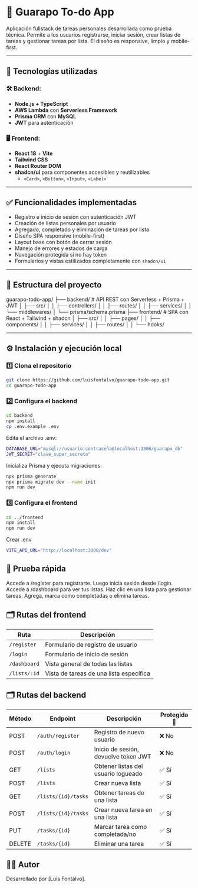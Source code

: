 # 📝 Guarapo To-do App

Aplicación fullstack de tareas personales desarrollada como prueba técnica. Permite a los usuarios registrarse, iniciar sesión, crear listas de tareas y gestionar tareas por lista. El diseño es responsive, limpio y mobile-first.

---

## 🚀 Tecnologías utilizadas

### 🛠 Backend:
- **Node.js + TypeScript**
- **AWS Lambda** con **Serverless Framework**
- **Prisma ORM** con **MySQL**
- **JWT** para autenticación

### 🖥 Frontend:
- **React 18** + **Vite**
- **Tailwind CSS**
- **React Router DOM**
- **shadcn/ui** para componentes accesibles y reutilizables
  - `<Card>`, `<Button>`, `<Input>`, `<Label>`

---

## ✅ Funcionalidades implementadas

- Registro e inicio de sesión con autenticación JWT
- Creación de listas personales por usuario
- Agregado, completado y eliminación de tareas por lista
- Diseño SPA responsive (mobile-first)
- Layout base con botón de cerrar sesión
- Manejo de errores y estados de carga
- Navegación protegida si no hay token
- Formularios y vistas estilizados completamente con `shadcn/ui`

---

## 📁 Estructura del proyecto
guarapo-todo-app/
├── backend/ # API REST con Serverless + Prisma + JWT
│ ├── src/
│ │ ├── controllers/
│ │ ├── routes/
│ │ ├── services/
│ │ └── middlewares/
│ └── prisma/schema.prisma
├── frontend/ # SPA con React + Tailwind + shadcn
│ ├── src/
│ │ ├── pages/
│ │ ├── components/
│ │ ├── services/
│ │ ├── routes/
│ │ └── hooks/

---
## ⚙️ Instalación y ejecución local

### 1️⃣ Clona el repositorio

```bash
git clone https://github.com/luisfontalvo/guarapo-todo-app.git
cd guarapo-todo-app
```

### 2️⃣ Configura el backend
```bash
cd backend
npm install
cp .env.example .env
```

Edita el archivo .env:
```bash
DATABASE_URL="mysql://usuario:contraseña@localhost:3306/guarapo_db"
JWT_SECRET="clave_super_secreta"
```

Inicializa Prisma y ejecuta migraciones:
```bash
npx prisma generate
npx prisma migrate dev --name init
npm run dev
```

### 3️⃣ Configura el frontend
```bash
cd ../frontend
npm install
npm run dev
```

Crear .env
```bash
VITE_API_URL="http://localhost:3000/dev"
```

## 🧪 Prueba rápida

Accede a /register para registrarte.
Luego inicia sesión desde /login.
Accede a /dashboard para ver tus listas.
Haz clic en una lista para gestionar tareas.
Agrega, marca como completadas o elimina tareas.

## 🗂 Rutas del frontend

| Ruta         | Descripción                             |
| ------------ | --------------------------------------- |
| `/register`  | Formulario de registro de usuario       |
| `/login`     | Formulario de inicio de sesión          |
| `/dashboard` | Vista general de todas las listas       |
| `/lists/:id` | Vista de tareas de una lista específica |

## 🗂 Rutas del backend

| Método | Endpoint            | Descripción                          | Protegida 🔐 |
| ------ | ------------------- | ------------------------------------ | ------------ |
| POST   | `/auth/register`    | Registro de nuevo usuario            | ❌ No         |
| POST   | `/auth/login`       | Inicio de sesión, devuelve token JWT | ❌ No         |
| GET    | `/lists`            | Obtener listas del usuario logueado  | ✅ Sí         |
| POST   | `/lists`            | Crear nueva lista                    | ✅ Sí         |
| GET    | `/lists/{id}/tasks` | Obtener tareas de una lista          | ✅ Sí         |
| POST   | `/lists/{id}/tasks` | Crear nueva tarea en una lista       | ✅ Sí         |
| PUT    | `/tasks/{id}`       | Marcar tarea como completada/no      | ✅ Sí         |
| DELETE | `/tasks/{id}`       | Eliminar una tarea                   | ✅ Sí         |


## 🧑‍🎓 Autor
Desarrollado por [Luis Fontalvo].